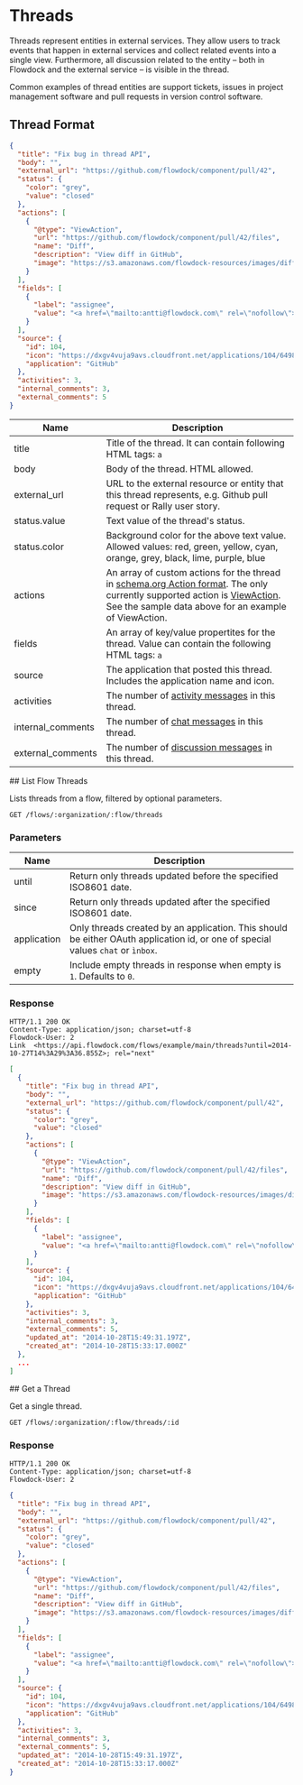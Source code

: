 # Threads

Threads represent entities in external services. They allow users to track events that happen in external services and collect related events into a single view. Furthermore, all discussion related to the entity – both in Flowdock and the external service – is visible in the thread.

Common examples of thread entities are support tickets, issues in project management software and pull requests in version control software.


## Thread Format

```json
{
  "title": "Fix bug in thread API",
  "body": "",
  "external_url": "https://github.com/flowdock/component/pull/42",
  "status": {
    "color": "grey",
    "value": "closed"
  },
  "actions": [
    {
      "@type": "ViewAction",
      "url": "https://github.com/flowdock/component/pull/42/files",
      "name": "Diff",
      "description": "View diff in GitHub",
      "image": "https://s3.amazonaws.com/flowdock-resources/images/diff.png"
    }
  ],
  "fields": [
    {
      "label": "assignee",
      "value": "<a href=\"mailto:antti@flowdock.com\" rel=\"nofollow\">Antti Pitkänen</a>"
    }
  ],
  "source": {
    "id": 104,
    "icon": "https://dxgv4vuja9avs.cloudfront.net/applications/104/64981f9198413209.png",
    "application": "GitHub"
  },
  "activities": 3,
  "internal_comments": 3,
  "external_comments": 5
}
```

| Name          | Description  |
| ------------- | ------------ |
| title | Title of the thread. It can contain following HTML tags: `a` |
| body | Body of the thread. HTML allowed. |
| external_url | URL to the external resource or entity that this thread represents, e.g. Github pull request or Rally user story. |
| status.value | Text value of the thread's status. |
| status.color | Background color for the above text value. Allowed values: red, green, yellow, cyan, orange, grey, black, lime, purple, blue |
| actions | An array of custom actions for the thread in [schema.org Action format](http://schema.org/Action). The only currently supported action is [ViewAction](http://schema.org/ViewAction). See the sample data above for an example of ViewAction. |
| fields | An array of key/value propertites for the thread. Value can contain the following HTML tags: `a` |
| source | The application that posted this thread. Includes the application name and icon. |
| activities | The number of [activity messages](thread-messages#/activity) in this thread. |
| internal_comments | The number of [chat messages](thread-messages#/message) in this thread. |
| external_comments | The number of [discussion messages](thread-messages#/discussion) in this thread. |


<div id="/list"></div>
## List Flow Threads

Lists threads from a flow, filtered by optional parameters.

```
GET /flows/:organization/:flow/threads
```

### Parameters

| Name          | Description  |
| ------------- | ------------ |
| until | Return only threads updated before the specified ISO8601 date. |
| since | Return only threads updated after the specified ISO8601 date. |
| application | Only threads created by an application. This should be either OAuth application id, or one of special values `chat` or `ìnbox`. |
| empty | Include empty threads in response when empty is `1`. Defaults to `0`. |


### Response

```
HTTP/1.1 200 OK
Content-Type: application/json; charset=utf-8
Flowdock-User: 2
Link  <https://api.flowdock.com/flows/example/main/threads?until=2014-10-27T14%3A29%3A36.855Z>; rel="next"
```

```json
[
  {
    "title": "Fix bug in thread API",
    "body": "",
    "external_url": "https://github.com/flowdock/component/pull/42",
    "status": {
      "color": "grey",
      "value": "closed"
    },
    "actions": [
      {
        "@type": "ViewAction",
        "url": "https://github.com/flowdock/component/pull/42/files",
        "name": "Diff",
        "description": "View diff in GitHub",
        "image": "https://s3.amazonaws.com/flowdock-resources/images/diff.png"
      }
    ],
    "fields": [
      {
        "label": "assignee",
        "value": "<a href=\"mailto:antti@flowdock.com\" rel=\"nofollow\">Antti Pitkänen</a>"
      }
    ],
    "source": {
      "id": 104,
      "icon": "https://dxgv4vuja9avs.cloudfront.net/applications/104/64981f9198413209.png",
      "application": "GitHub"
    },
    "activities": 3,
    "internal_comments": 3,
    "external_comments": 5,
    "updated_at": "2014-10-28T15:49:31.197Z",
    "created_at": "2014-10-28T15:33:17.000Z"
  },
  ...
]
```

<div id="/show"></div>
## Get a Thread

Get a single thread.

```
GET /flows/:organization/:flow/threads/:id
```

### Response

```
HTTP/1.1 200 OK
Content-Type: application/json; charset=utf-8
Flowdock-User: 2
```

```json
{
  "title": "Fix bug in thread API",
  "body": "",
  "external_url": "https://github.com/flowdock/component/pull/42",
  "status": {
    "color": "grey",
    "value": "closed"
  },
  "actions": [
    {
      "@type": "ViewAction",
      "url": "https://github.com/flowdock/component/pull/42/files",
      "name": "Diff",
      "description": "View diff in GitHub",
      "image": "https://s3.amazonaws.com/flowdock-resources/images/diff.png"
    }
  ],
  "fields": [
    {
      "label": "assignee",
      "value": "<a href=\"mailto:antti@flowdock.com\" rel=\"nofollow\">Antti Pitkänen</a>"
    }
  ],
  "source": {
    "id": 104,
    "icon": "https://dxgv4vuja9avs.cloudfront.net/applications/104/64981f9198413209.png",
    "application": "GitHub"
  },
  "activities": 3,
  "internal_comments": 3,
  "external_comments": 5,
  "updated_at": "2014-10-28T15:49:31.197Z",
  "created_at": "2014-10-28T15:33:17.000Z"
}
```

